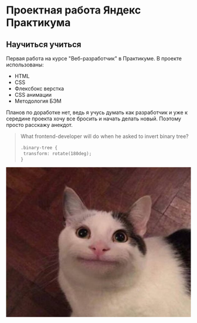 # Проектная работа Яндекс Практикума #
## Научиться учиться ##

Первая работа на курсе "Веб-разработчик" в Практикуме.
В проекте использованы:
* HTML
* CSS
* Флексбокс верстка
* CSS анимации
* Методология БЭМ

Планов по доработке нет, ведь я учусь думать как разработчик и уже к середине проекта хочу все бросить и начать делать новый.
Поэтому просто расскажу анекдот.
> What frontend-developer will do when he asked to invert binary tree?
>```
>.binary-tree {
>  transform: rotate(180deg);
>}
>```
![сорян](./images/cat.jpg)
